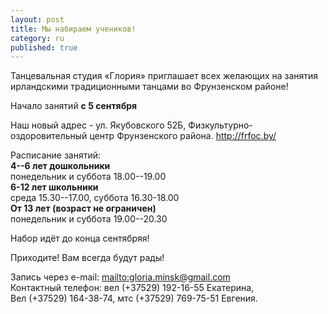 ```yaml
---
layout: post
title: Мы набираем учеников!
category: ru
published: true
---
```











Танцевальная студия «Глория» приглашает всех желающих на занятия ирландскими традиционными танцами во Фрунзенском районе!

Начало занятий **с 5 сентября**


Наш новый адрес - ул. Якубовского 52Б, Физкультурно-оздоровительный центр Фрунзенского района. <http://frfoc.by/>

Расписание занятий:  
**4--6 лет дошкольники**  
понедельник и суббота 18.00--19.00  
**6-12 лет школьники**  
среда 15.30--17.00, суббота 16.30-18.00    
**От 13 лет (возраст не ограничен)**  
понедельник и суббота 19.00--20.30

Набор идёт до конца сентябряя!

Приходите! Вам всегда будут рады!

Запись через e-mail: <mailto:gloria.minsk@gmail.com>  
Контактный телефон: вел (+37529) 192-16-55 Екатерина,  
Вел (+37529) 164-38-74, мтс (+37529) 769-75-51 Евгения.
